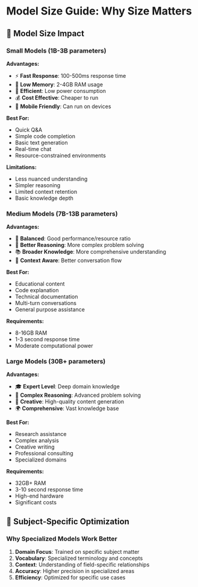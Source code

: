 # Model Size Guide: Why Size Matters

## 🎯 Model Size Impact

### Small Models (1B-3B parameters)
**Advantages:**
- ⚡ **Fast Response**: 100-500ms response time
- 💾 **Low Memory**: 2-4GB RAM usage
- 🔋 **Efficient**: Low power consumption
- 💰 **Cost Effective**: Cheaper to run
- 📱 **Mobile Friendly**: Can run on devices

**Best For:**
- Quick Q&A
- Simple code completion
- Basic text generation
- Real-time chat
- Resource-constrained environments

**Limitations:**
- Less nuanced understanding
- Simpler reasoning
- Limited context retention
- Basic knowledge depth

### Medium Models (7B-13B parameters)
**Advantages:**
- 🎯 **Balanced**: Good performance/resource ratio
- 🧠 **Better Reasoning**: More complex problem solving
- 📚 **Broader Knowledge**: More comprehensive understanding
- 🔄 **Context Aware**: Better conversation flow

**Best For:**
- Educational content
- Code explanation
- Technical documentation
- Multi-turn conversations
- General purpose assistance

**Requirements:**
- 8-16GB RAM
- 1-3 second response time
- Moderate computational power

### Large Models (30B+ parameters)
**Advantages:**
- 🎓 **Expert Level**: Deep domain knowledge
- 🔬 **Complex Reasoning**: Advanced problem solving
- 🎨 **Creative**: High-quality content generation
- 🌍 **Comprehensive**: Vast knowledge base

**Best For:**
- Research assistance
- Complex analysis
- Creative writing
- Professional consulting
- Specialized domains

**Requirements:**
- 32GB+ RAM
- 3-10 second response time
- High-end hardware
- Significant costs

## 🎯 Subject-Specific Optimization

### Why Specialized Models Work Better

1. **Domain Focus**: Trained on specific subject matter
2. **Vocabulary**: Specialized terminology and concepts
3. **Context**: Understanding of field-specific relationships
4. **Accuracy**: Higher precision in specialized areas
5. **Efficiency**: Optimized for specific use cases
